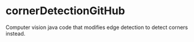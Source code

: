 # cornerDetectionGitHub

Computer vision java code that modifies edge detection to detect corners instead.
